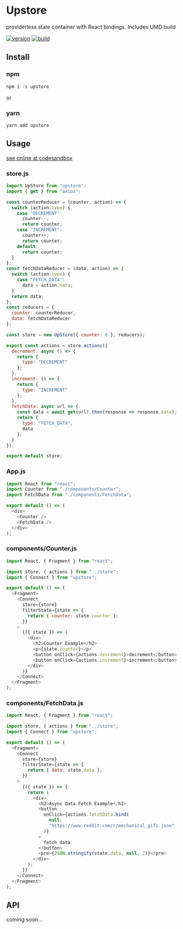 # Upstore

providerless state container with React bindings. Includes UMD build

[![version](https://img.shields.io/npm/v/upstore.svg?style=flat-square)](https://www.npmjs.com/package/@jonstuebe/upstore) [![build](https://travis-ci.org/jonstuebe/upstore.svg?branch=master)](https://www.npmjs.com/package/@jonstuebe/upstore)

## Install

### npm

```shell
npm i -s upstore
```

or

### yarn

```shell
yarn add upstore
```

## Usage

[see online at codesandbox](https://codesandbox.io/s/0o0okxlrjp)

### store.js

```javascript
import UpStore from "upstore";
import { get } from "axios";

const counterReducer = (counter, action) => {
  switch (action.type) {
    case "DECREMENT":
      counter--;
      return counter;
    case "INCREMENT":
      counter++;
      return counter;
    default:
      return counter;
  }
};
const fetchDataReducer = (data, action) => {
  switch (action.type) {
    case "FETCH_DATA":
      data = action.data;
  }
  return data;
};
const reducers = {
  counter: counterReducer,
  data: fetchDataReducer
};

const store = new UpStore({ counter: 0 }, reducers);

export const actions = store.actions({
  decrement: async () => {
    return {
      type: "DECREMENT"
    };
  },
  increment: () => {
    return {
      type: "INCREMENT"
    };
  },
  fetchData: async url => {
    const data = await get(url).then(response => response.data);
    return {
      type: "FETCH_DATA",
      data
    };
  }
});

export default store;
```

### App.js

```javascript
import React from "react";
import Counter from "./components/Counter";
import FetchData from "./components/FetchData";

export default () => (
  <div>
    <Counter />
    <FetchData />
  </div>
);
```

### components/Counter.js

```javascript
import React, { Fragment } from "react";

import store, { actions } from "../store";
import { Connect } from "upstore";

export default () => (
  <Fragment>
    <Connect
      store={store}
      filterState={state => {
        return { counter: state.counter };
      }}
    >
      {({ state }) => (
        <div>
          <h2>Counter Example</h2>
          <p>{state.counter}</p>
          <button onClick={actions.decrement}>decrement</button>
          <button onClick={actions.increment}>increment</button>
        </div>
      )}
    </Connect>
  </Fragment>
);
```

### components/FetchData.js

```javascript
import React, { Fragment } from "react";

import store, { actions } from "../store";
import { Connect } from "upstore";

export default () => (
  <Fragment>
    <Connect
      store={store}
      filterState={state => {
        return { data: state.data };
      }}
    >
      {({ state }) => {
        return (
          <div>
            <h2>Async Data Fetch Example</h2>
            <button
              onClick={actions.fetchData.bind(
                null,
                "https://www.reddit.com/r/mechanical_gifs.json"
              )}
            >
              fetch data
            </button>
            <pre>{JSON.stringify(state.data, null, 2)}</pre>
          </div>
        );
      }}
    </Connect>
  </Fragment>
);
```

## API

coming soon...
